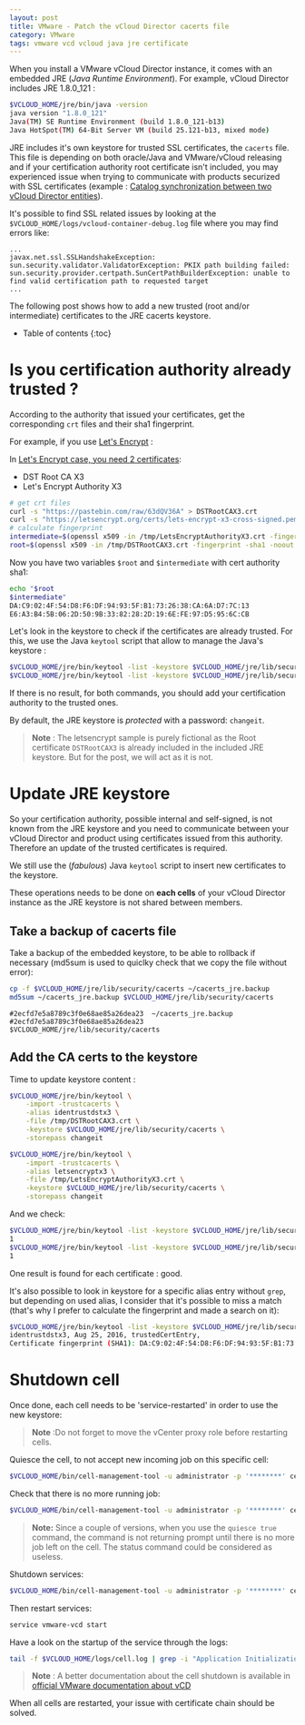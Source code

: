 ```yaml
---
layout: post
title: VMware - Patch the vCloud Director cacerts file
category: VMware
tags: vmware vcd vcloud java jre certificate
---
```


When you install a VMware vCloud Director instance, it comes with an embedded JRE (*Java Runtime Environment*). For example, vCloud Director includes JRE 1.8.0_121 :

```bash
$VCLOUD_HOME/jre/bin/java -version
java version "1.8.0_121"
Java(TM) SE Runtime Environment (build 1.8.0_121-b13)
Java HotSpot(TM) 64-Bit Server VM (build 25.121-b13, mixed mode)
```

JRE includes it's own keystore for trusted SSL certificates, the `cacerts` file. This file is depending on both oracle/Java and VMware/vCloud releasing and if your certification authority root certificate isn't included, you may experienced issue when trying to communicate with products securized with SSL certificates (example : [Catalog synchronization between two vCloud Director entities](/2017/08/02/VMware-ExploreVCD-catalog-publishing-feature/)).

It's possible to find SSL related issues by looking at the `$VCLOUD_HOME/logs/vcloud-container-debug.log` file where you may find errors like:
```
...
javax.net.ssl.SSLHandshakeException: sun.security.validator.ValidatorException: PKIX path building failed: sun.security.provider.certpath.SunCertPathBuilderException: unable to find valid certification path to requested target
...
```

The following post shows how to add a new trusted (root and/or intermediate) certificates to the JRE cacerts keystore.

* Table of contents
{:toc}

# Is you certification authority already trusted ?

According to the authority that issued your certificates, get the corresponding `crt` files and their sha1 fingerprint.

For example, if you use [Let's Encrypt](https://letsencrypt.org) :

In [Let's Encrypt case, you need 2 certificates](https://letsencrypt.org/certificates/):
* DST Root CA X3
* Let's Encrypt Authority X3

```bash
# get crt files
curl -s "https://pastebin.com/raw/63dQV36A" > DSTRootCAX3.crt
curl -s "https://letsencrypt.org/certs/lets-encrypt-x3-cross-signed.pem.txt" > LetsEncryptAuthorityX3.crt
# calculate fingerprint
intermediate=$(openssl x509 -in /tmp/LetsEncryptAuthorityX3.crt -fingerprint -sha1 -noout | cut -d'=' -f2)
root=$(openssl x509 -in /tmp/DSTRootCAX3.crt -fingerprint -sha1 -noout | cut -d'=' -f2)
```

Now you have two variables `$root` and `$intermediate` with cert authority sha1:
```bash
echo "$root
$intermediate"
DA:C9:02:4F:54:D8:F6:DF:94:93:5F:B1:73:26:38:CA:6A:D7:7C:13
E6:A3:B4:5B:06:2D:50:9B:33:82:28:2D:19:6E:FE:97:D5:95:6C:CB
```

Let's look in the keystore to check if the certificates are already trusted. For this, we use the Java `keytool` script that allow to manage the Java's keystore :

```bash
$VCLOUD_HOME/jre/bin/keytool -list -keystore $VCLOUD_HOME/jre/lib/security/cacerts -storepass changeit | grep -i -B1 $root
$VCLOUD_HOME/jre/bin/keytool -list -keystore $VCLOUD_HOME/jre/lib/security/cacerts -storepass changeit | grep -i -B1 $intermediate
```

If there is no result, for both commands, you should add your certification authority to the trusted ones.

By default, the JRE keystore is *protected* with a password: `changeit`.

> **Note** : The letsencrypt sample is purely fictional as the Root certificate `DSTRootCAX3` is already included in the included JRE keystore. But for the post, we will act as it is not.

# Update JRE keystore

So your certification authority, possible internal and self-signed, is not known from the JRE keystore and you need to communicate between your vCloud Director and product using certificates issued from this authority. Therefore an update of the trusted certificates is required.

We still use the (*fabulous*) Java `keytool` script to insert new certificates to the keystore.

These operations needs to be done on **each cells** of your vCloud Director instance as the JRE keystore is not shared between members.

## Take a backup of cacerts file

Take a backup of the embedded keystore, to be able to rollback if necessary (md5sum is used to quiclky check that we copy the file without error):

```bash
cp -f $VCLOUD_HOME/jre/lib/security/cacerts ~/cacerts_jre.backup
md5sum ~/cacerts_jre.backup $VCLOUD_HOME/jre/lib/security/cacerts
```

```
#2ecfd7e5a8789c3f0e68ae85a26dea23  ~/cacerts_jre.backup
#2ecfd7e5a8789c3f0e68ae85a26dea23  $VCLOUD_HOME/jre/lib/security/cacerts
```

## Add the CA certs to the keystore

Time to update keystore content :

```bash
$VCLOUD_HOME/jre/bin/keytool \
    -import -trustcacerts \
    -alias identrustdstx3 \
    -file /tmp/DSTRootCAX3.crt \
    -keystore $VCLOUD_HOME/jre/lib/security/cacerts \
    -storepass changeit

$VCLOUD_HOME/jre/bin/keytool \
    -import -trustcacerts \
    -alias letsencryptx3 \
    -file /tmp/LetsEncryptAuthorityX3.crt \
    -keystore $VCLOUD_HOME/jre/lib/security/cacerts \
    -storepass changeit
```

And we check:
```bash
$VCLOUD_HOME/jre/bin/keytool -list -keystore $VCLOUD_HOME/jre/lib/security/cacerts -storepass changeit | grep -i $root -c
1
$VCLOUD_HOME/jre/bin/keytool -list -keystore $VCLOUD_HOME/jre/lib/security/cacerts -storepass changeit | grep -i $intermediate -c
1
```

One result is found for each certificate : good.

It's also possible to look in keystore for a specific alias entry without `grep`, but depending on used alias, I consider that it's possible to miss a match (that's why I prefer to calculate the fingerprint and made a search on it):

```bash
$VCLOUD_HOME/jre/bin/keytool -list -keystore $VCLOUD_HOME/jre/lib/security/cacerts -storepass changeit -alias "identrustdstx3"
identrustdstx3, Aug 25, 2016, trustedCertEntry,
Certificate fingerprint (SHA1): DA:C9:02:4F:54:D8:F6:DF:94:93:5F:B1:73:26:38:CA:6A:D7:7C:13
```

# Shutdown cell

Once done, each cell needs to be 'service-restarted' in order to use the new keystore:

> **Note** :Do not forget to move the vCenter proxy role before restarting cells.

Quiesce the cell, to not accept new incoming job on this specific cell:

```bash
$VCLOUD_HOME/bin/cell-management-tool -u administrator -p '********' cell -quiesce true
```

Check that there is no more running job:

```bash
$VCLOUD_HOME/bin/cell-management-tool -u administrator -p '********' cell -status
```

> **Note:** Since a couple of versions, when you use the `quiesce true` command, the command is not returning prompt until there is no more job left on the cell. The status command could be considered as useless.

Shutdown services:

```bash
$VCLOUD_HOME/bin/cell-management-tool -u administrator -p '********' cell -shutdown
```

Then restart services:

```bash
service vmware-vcd start
```

Have a look on the startup of the service through the logs:

```bash
tail -f $VCLOUD_HOME/logs/cell.log | grep -i "Application Initialization"
```

> **Note** : A better documentation about the cell shutdown is available in [official VMware documentation about vCD](http://pubs.vmware.com/vcd-820/index.jsp#com.vmware.vcloud.install.doc/GUID-65C8B7B6-EC5E-4BDA-8564-56DD6671F5FE.html?resultof=%2522%2573%2568%2575%2574%2564%256f%2577%256e%2522%2520)

When all cells are restarted, your issue with certificate chain should be solved.
